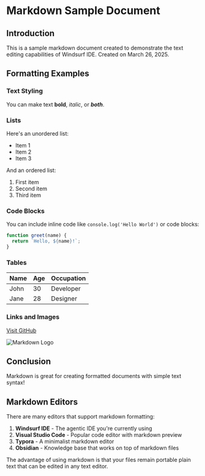 # Markdown Sample Document

## Introduction
This is a sample markdown document created to demonstrate the text editing capabilities of Windsurf IDE. Created on March 26, 2025.

## Formatting Examples

### Text Styling
You can make text **bold**, *italic*, or ***both***.

### Lists
Here's an unordered list:
- Item 1
- Item 2
- Item 3

And an ordered list:
1. First item
2. Second item
3. Third item

### Code Blocks
You can include inline code like `console.log('Hello World')` or code blocks:

```javascript
function greet(name) {
  return `Hello, ${name}!`;
}
```

### Tables
| Name | Age | Occupation |
|------|-----|------------|
| John | 30  | Developer  |
| Jane | 28  | Designer   |

### Links and Images
[Visit GitHub](https://github.com)

![Markdown Logo](https://markdown-here.com/img/icon256.png)

## Conclusion
Markdown is great for creating formatted documents with simple text syntax!

## Markdown Editors
There are many editors that support markdown formatting:

1. **Windsurf IDE** - The agentic IDE you're currently using
2. **Visual Studio Code** - Popular code editor with markdown preview
3. **Typora** - A minimalist markdown editor
4. **Obsidian** - Knowledge base that works on top of markdown files

The advantage of using markdown is that your files remain portable plain text that can be edited in any text editor.
